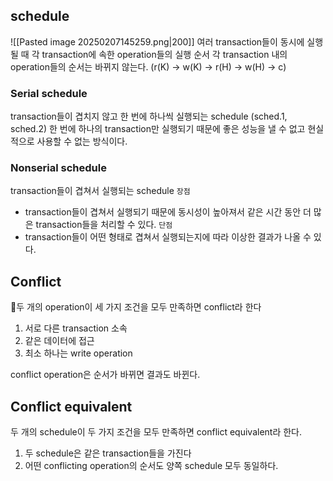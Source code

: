 ## schedule
![[Pasted image 20250207145259.png|200]]
여러 transaction들이 동시에 실행될 때 각 transaction에 속한 operation들의 실행 순서
각 transaction 내의 operation들의 순서는 바뀌지 않는다. (r(K) -> w(K) -> r(H) -> w(H) -> c)

### Serial schedule
transaction들이 겹치지 않고 한 번에 하나씩 실행되는 schedule (sched.1, sched.2)
한 번에 하나의 transaction만 실행되기 때문에 좋은 성능을 낼 수 없고 현실적으로 사용할 수 없는 방식이다.
### Nonserial schedule
transaction들이 겹쳐서 실행되는 schedule
`장점`
- transaction들이 겹쳐서 실행되기 때문에 동시성이 높아져서 같은 시간 동안 더 많은 transaction들을 처리할 수 있다.
`단점`
- transaction들이 어떤 형태로 겹쳐서 실행되는지에 따라 이상한 결과가 나올 수 있다.

## Conflict
두 개의 operation이 세 가지 조건을 모두 만족하면 conflict라 한다
1. 서로 다른 transaction 소속
2. 같은 데이터에 접근
3. 최소 하나는 write operation

conflict operation은 순서가 바뀌면 결과도 바뀐다.

## Conflict equivalent
두 개의 schedule이 두 가지 조건을 모두 만족하면 conflict equivalent라 한다.
1. 두 schedule은 같은 transaction들을 가진다
2. 어떤 conflicting operation의 순서도 양쪽 schedule 모두 동일하다.
